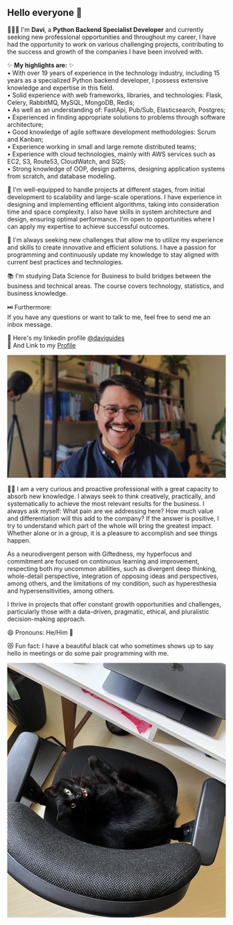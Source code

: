## Hello everyone 👋

👨🏾‍💻 I'm **Davi**, a **Python Backend Specialist Developer** and currently seeking new professional opportunities and throughout my career, I have had the opportunity to work on various challenging projects, contributing to the success and growth of the companies I have been involved with.

✨ **My highlights are:** ✨ \
• With over 19 years of experience in the technology industry, including 15 years as a specialized Python backend developer, I possess extensive knowledge and expertise in this field.\
• Solid experience with web frameworks, libraries, and technologies: Flask, Celery, RabbitMQ, MySQL, MongoDB, Redis;\
• As well as an understanding of: FastApi, Pub/Sub, Elasticsearch, Postgres;\
• Experienced in finding appropriate solutions to problems through software architecture;\
• Good knowledge of agile software development methodologies: Scrum and Kanban;\
• Experience working in small and large remote distributed teams;\
• Experience with cloud technologies, mainly with AWS services such as EC2, S3, Route53, CloudWatch, and SQS;\
• Strong knowledge of OOP, design patterns, designing application systems from scratch, and database modeling.

🔭 I'm well-equipped to handle projects at different stages, from initial development to scalability and large-scale operations. I have experience in designing and implementing efficient algorithms, taking into consideration time and space complexity. I also have skills in system architecture and design, ensuring optimal performance. I'm open to opportunities where I can apply my expertise to achieve successful outcomes.

🌟 I'm always seeking new challenges that allow me to utilize my experience and skills to create innovative and efficient solutions. I have a passion for programming and continuously update my knowledge to stay aligned with current best practices and technologies.

📚 I'm studying Data Science for Business to build bridges between the business and technical areas. The course covers technology, statistics, and business knowledge.

⏭️ Furthermore: \
If you have any questions or want to talk to me, feel free to send me an inbox message. 
 
💬 Here's my linkedin profile [@daviguides](https://www.linkedin.com/in/daviguides/)\
💬 And Link to my [Profile](https://daviguides.github.io/)

 ![cover.jpg](cover.jpg)

👨‍💻 I am a very curious and proactive professional with a great capacity to absorb new knowledge. I always seek to think creatively, practically, and systematically to achieve the most relevant results for the business. I always ask myself: What pain are we addressing here? How much value and differentiation will this add to the company? If the answer is positive, I try to understand which part of the whole will bring the greatest impact. Whether alone or in a group, it is a pleasure to accomplish and see things happen.

As a neurodivergent person with Giftedness, my hyperfocus and commitment are focused on continuous learning and improvement, respecting both my uncommon abilities, such as divergent deep thinking, whole-detail perspective, integration of opposing ideas and perspectives, among others, and the limitations of my condition, such as hyperesthesia and hypersensitivities, among others.

I thrive in projects that offer constant growth opportunities and challenges, particularly those with a data-driven, pragmatic, ethical, and pluralistic decision-making approach.

😄 Pronouns: He/Him 🌈

😻 Fun fact: I have a beautiful black cat who sometimes shows up to say hello in meetings or do some pair programming with me.

![cat.jpeg](cat.jpeg)

<!--
**daviguides/daviguides** is a ✨ _special_ ✨ repository because its `README.md` (this file) appears on your GitHub profile.

Here are some ideas to get you started:

- 🔭 I’m currently working on ...
- 🌱 I’m currently learning ...
- 👯 I’m looking to collaborate on ...
- 🤔 I’m looking for help with ...
- 💬 Ask me about ...
- 📫 How to reach me: ...
- 😄 Pronouns: ...
- ⚡ Fun fact: ...
-->
